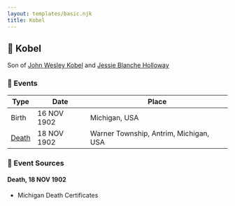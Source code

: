 ```yaml
---
layout: templates/basic.njk
title: Kobel
---
```

## 🔵 Kobel

Son of [John Wesley Kobel](/people/2/24649136) and [Jessie Blanche Holloway](/people/2/29242864)

### 📆 Events

Type | Date | Place
------ | ------ | ------
Birth | 16 NOV 1902 | Michigan, USA
[Death](#event-1) | 18 NOV 1902 | Warner Township, Antrim, Michigan, USA

### 📰 Event Sources

#### <a id="event-1"></a> Death, 18 NOV 1902
* Michigan Death Certificates